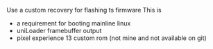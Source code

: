 Use a custom recovery for flashing ts firmware
This is
- a requirement for booting mainline linux
- uniLoader framebuffer output
- pixel experience 13 custom rom (not mine and not available on git)

